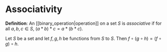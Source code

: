 # Associativity
**Definition**: An [[binary_operation|operation]] on a set $S$ is *associative* if for all $a, b, c \in S$, $(a * b) * c = a * (b * c)$.

Let $S$ be a set and let $f, g, h$ be functions from $S$ to $S$. Then $f \circ (g \circ h) = (f \circ g) \circ h$.